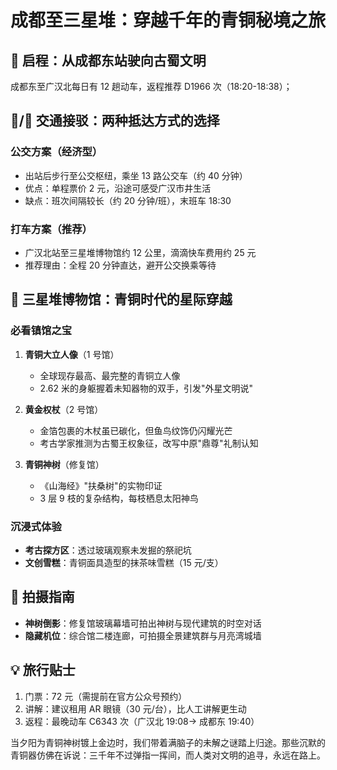 # 成都至三星堆：穿越千年的青铜秘境之旅

## 🚄 启程：从成都东站驶向古蜀文明

成都东至广汉北每日有 12 趟动车，返程推荐 D1966 次（18:20-18:38）；

## 🚌/🚖 交通接驳：两种抵达方式的选择

### 公交方案（经济型）

- 出站后步行至公交枢纽，乘坐 13 路公交车（约 40 分钟）
- 优点：单程票价 2 元，沿途可感受广汉市井生活
- 缺点：班次间隔较长（约 20 分钟/班），末班车 18:30

### 打车方案（推荐）

- 广汉北站至三星堆博物馆约 12 公里，滴滴快车费用约 25 元
- 推荐理由：全程 20 分钟直达，避开公交换乘等待

## 🌟 三星堆博物馆：青铜时代的星际穿越

### 必看镇馆之宝

1. **青铜大立人像**（1 号馆）

   - 全球现存最高、最完整的青铜立人像
   - 2.62 米的身躯握着未知器物的双手，引发"外星文明说"

2. **黄金权杖**（2 号馆）

   - 金箔包裹的木杖虽已碳化，但鱼鸟纹饰仍闪耀光芒
   - 考古学家推测为古蜀王权象征，改写中原"鼎尊"礼制认知

3. **青铜神树**（修复馆）
   - 《山海经》"扶桑树"的实物印证
   - 3 层 9 枝的复杂结构，每枝栖息太阳神鸟

### 沉浸式体验

- **考古探方区**：透过玻璃观察未发掘的祭祀坑
- **文创雪糕**：青铜面具造型的抹茶味雪糕（15 元/支）

## 📸 拍摄指南

- **神树倒影**：修复馆玻璃幕墙可拍出神树与现代建筑的时空对话
- **隐藏机位**：综合馆二楼连廊，可拍摄全景建筑群与月亮湾城墙

## 💡 旅行贴士

1. 门票：72 元（需提前在官方公众号预约）
2. 讲解：建议租用 AR 眼镜（30 元/台），比人工讲解更生动
3. 返程：最晚动车 C6343 次（广汉北 19:08→ 成都东 19:40）

当夕阳为青铜神树镀上金边时，我们带着满脑子的未解之谜踏上归途。那些沉默的青铜器仿佛在诉说：三千年不过弹指一挥间，而人类对文明的追寻，永远在路上。
